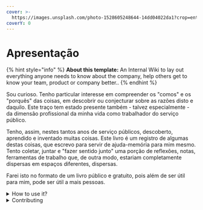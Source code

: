 ```yaml
---
cover: >-
  https://images.unsplash.com/photo-1528605248644-14dd04022da1?crop=entropy&cs=tinysrgb&fm=jpg&ixid=MnwxOTcwMjR8MHwxfHNlYXJjaHwxMHx8dGVhbSUyMG9mJTIwcGVvcGxlfGVufDB8fHx8MTY2MDMxNzQzNg&ixlib=rb-1.2.1&q=80
coverY: 0
---
```


# Apresentação

{% hint style="info" %}
**About this template:** An Internal Wiki to lay out everything anyone needs to know about the company, help others get to know your team, product or company better..
{% endhint %}

Sou curioso. Tenho particular interesse em compreender os "comos" e os "porquês" das coisas, em  descobrir ou conjecturar sobre as razões disto e daquilo. Este traço tem estado presente também - talvez especialmente - da dimensão profissional da minha vida como trabalhador do serviço público.&#x20;

Tenho, assim, nestes tantos anos de serviço públicos, descoberto, aprendido e inventado muitas coisas. Este livro é um registro de algumas destas coisas, que escrevo para servir de ajuda-memória para mim mesmo. Tento coletar, juntar e "fazer sentido junto" uma porção de reflexões, notas, ferramentas de trabalho que, de outra modo, estariam completamente dispersas em espaços diferentes, dispersas.

Farei isto no formato de um livro público e gratuito, pois além de ser útil para mim, pode ser útil a mais pessoas.

<details>

<summary>How to use it?</summary>

This space is designed to be read linearly, so start with our Vision, Mission & Focus and work down from there! We recommend reading everything through in one sitting and then revisiting and re-reading if you need to.

</details>

<details>

<summary>Contributing</summary>

If you want to contribute changes, start a new change request and submit it for review. The People team will review it soon after.

</details>
